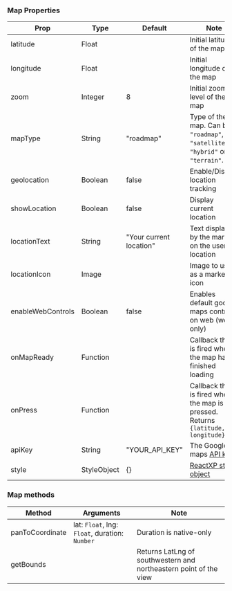 ### Map Properties
| Prop         | Type            | Default  | Note |
|--------------|-----------------|----------|------|
| latitude     | Float           |          | Initial latitude of the map |
| longitude    | Float           |          | Initial longitude of the map |
| zoom         | Integer         | 8        | Initial zoom level of the map |
| mapType      | String          | "roadmap" | Type of the map. Can be `"roadmap"`, `"satellite"`, `"hybrid"` or `"terrain"`. |
| geolocation  | Boolean         | false    | Enable/Disable location tracking |
| showLocation | Boolean         | false    | Display current location |
| locationText | String          | "Your current location" | Text displayed by the marker on the user location |
| locationIcon | Image           |          | Image to use as a marker icon |
| enableWebControls | Boolean    | false    | Enables default google maps controls on web (web only) |
| onMapReady   | Function        |          | Callback that is fired when the map has finished loading |
| onPress      | Function        |          | Callback that is fired when the map is pressed. Returns `{latitude, longitude}` |
| apiKey       | String          | "YOUR_API_KEY" | The Google maps [API key](https://developers.google.com/maps/documentation/javascript/get-api-key) |
| style        | StyleObject     | {} | [ReactXP style object](https://microsoft.github.io/reactxp/docs/styles.html) |

### Map methods
| Method          | Arguments                               | Note                    |
|-----------------|-----------------------------------------|-------------------------|
| panToCoordinate | lat: `Float`, lng: `Float`, duration: `Number` | Duration is native-only |
| getBounds       |                                         | Returns LatLng of southwestern and northeastern point of the view |
